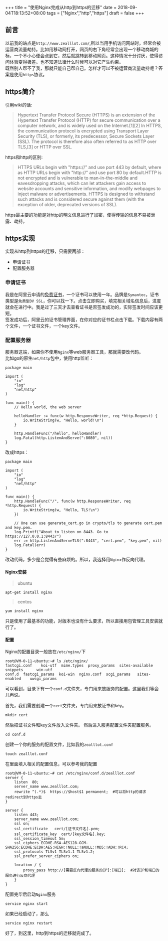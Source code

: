 +++
title = "使用Nginx完成从http到https的迁移"
date = 2018-09-04T18:13:52+08:00
tags = ["Nginx","http","https"]
draft = false
+++

## 前言  
以前我的站点是`http://www.zealllot.com/`,所以当用手机访问网站时，经常会被运营商流量劫持。比如用移动网打开，网页的右下角经常会出现一个移动商城的标，一个不小心便会点到它，然后就跳转到移动网页。这种情况十分讨厌，使得访问体验变得极差。也不知道法律什么时候可以对它产生约束。  
既然别人帮不了我，那就只能自己帮自己。怎样才可以不被运营商流量劫持呢？答案是使用`https`协议。
## https简介
引用wiki的话:  
>Hypertext Transfer Protocol Secure (HTTPS) is an extension of the Hypertext Transfer Protocol (HTTP) for secure communication over a computer network, and is widely used on the Internet.[1][2] In HTTPS, the communication protocol is encrypted using Transport Layer Security (TLS), or formerly, its predecessor, Secure Sockets Layer (SSL). The protocol is therefore also often referred to as HTTP over TLS,[3] or HTTP over SSL.

https和http的区别:
>HTTPS URLs begin with "https://" and use port 443 by default, where as HTTP URLs begin with "http://" and use port 80 by default.HTTP is not encrypted and is vulnerable to man-in-the-middle and eavesdropping attacks, which can let attackers gain access to website accounts and sensitive information, and modify webpages to inject malware or advertisements. HTTPS is designed to withstand such attacks and is considered secure against them (with the exception of older, deprecated versions of SSL).
    
https最主要的功能是对http的明文信息进行了加密，使得传输的信息不易被泄露、劫持。  
## https实现  
实现从http到https的迁移，只需要两部：
* 申请证书
* 配置服务器  
### 申请证书  
我是在阿里云申请的[免费证书][]，一个证书可以使用一年。品牌是`Symantec`，证书类型是`免费型DV SSL`，你可以找一下。点击立即购买，填完相关域名信息后，进度就会在进行中。我是过了三天才去查看证书是否签发成功的，实际签发时间应该更短。  
签发成功后，阿里云的证书管理界面，在你对应的证书栏点击下载。下载内容有两个文件，一个证书文件，一个key文件。

[免费证书]:https://common-buy.aliyun.com/?spm=5176.2020520163.cas.1.47d72b7afq7NL0&commodityCode=cas#/buy  
### 配置服务器  
服务器这端，如果你不使用`Nginx`等web服务器工具，那就需要改代码。  
比如go的原生`net/http`包中，使用http监听：  

    package main
    
    import (
    	"io"
    	"log"
    	"net/http"
    )
    
    func main() {
    	// Hello world, the web server
    
    	helloHandler := func(w http.ResponseWriter, req *http.Request) {
    		io.WriteString(w, "Hello, world!\n")
    	}
    
    	http.HandleFunc("/hello", helloHandler)
    	log.Fatal(http.ListenAndServe(":8080", nil))
    }
改成https：
    
    package main
    
    import (
    	"io"
    	"log"
    	"net/http"
    )
    
    func main() {
    	http.HandleFunc("/", func(w http.ResponseWriter, req *http.Request) {
    		io.WriteString(w, "Hello, TLS!\n")
    	})
    
    	// One can use generate_cert.go in crypto/tls to generate cert.pem and key.pem.
    	log.Printf("About to listen on 8443. Go to https://127.0.0.1:8443/")
    	err := http.ListenAndServeTLS(":8443", "cert.pem", "key.pem", nil)
    	log.Fatal(err)
    }  
改动代码，多少是会觉得有些麻烦的。所以，我选择用`Nginx`作反向代理。  
#### Nginx安装
>ubuntu  

    apt-get install nginx
>centos  

    yum install nginx 
只是使用了最基本的功能，对版本也没有什么要求，所以直接用包管理工具安装就行了。
#### 配置
Nginx的配置目录一般放在`/etc/nginx/`下

    root@VM-0-11-ubuntu:~# ls /etc/nginx/
    fastcgi.conf    koi-utf  mime.types  proxy_params  sites-available  snippets      win-utf
    conf.d  fastcgi_params  koi-win  nginx.conf  scgi_params   sites-enabled    uwsgi_params
可以看到，目录下有一个`conf.d`文件夹，专门用来放服务的配置。这里我们等会儿再说。  
  
首先，我们需要创建一个`cert`文件夹，专门用来放证书和key。
    
    mkdir cert
然后把证书文件和key文件放入文件夹。
然后进入服务配置文件夹配置服务。
    
    cd conf.d
创建一个你的服务的配置文件，比如我的`zealllot.conf`  
    
    touch zealllot.conf
在里面填入相关的配置信息，可以参考我的配置  
    
    root@VM-0-11-ubuntu:~# cat /etc/nginx/conf.d/zealllot.conf
    server {
        listen  80;
        server_name www.zealllot.com;
        rewrite ^(.*)$  https://$host$1 permanent;  #可以将http的请求redirect到https去
    }
    
    server {
        listen 443;
        server_name www.zealllot.com;
        ssl on;
        ssl_certificate   cert/[证书文件名].pem;
        ssl_certificate_key  cert/[key文件名].key;
        ssl_session_timeout 5m;
        ssl_ciphers ECDHE-RSA-AES128-GCM-SHA256:ECDHE:ECDH:AES:HIGH:!NULL:!aNULL:!MD5:!ADH:!RC4;
        ssl_protocols TLSv1 TLSv1.1 TLSv1.2;
        ssl_prefer_server_ciphers on;
    
        location / {
            proxy_pass http://[需要反向代理的服务的IP]:[端口];  #对该IP和端口的服务进行反向代理
        }
    }
配置完毕后启动`Nginx`服务

    service nginx start
如果已经启动了，那么
    
    service nginx restart  
好了，到这里，http到https的迁移就完成了。

